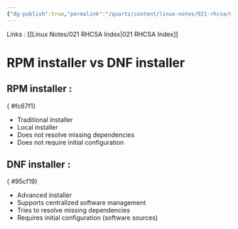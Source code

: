 ```yaml
---
{"dg-publish":true,"permalink":"/quartz/content/linux-notes/021-rhcsa/021-7-software-management/021-7-3-1-rpm-installer-vs-dnf-installer/","noteIcon":"","created":"2023-10-14T22:10:59.656+05:30","updated":"2023-10-13T17:09:22.464+05:30"}
---
```


Links : [[Linux Notes/021 RHCSA Index\|021 RHCSA Index]]

# RPM installer vs DNF installer


## RPM installer :
{ #fc67f1}


  - Traditional installer
  - Local installer
  - Does not resolve missing dependencies
  - Does not require initial configuration

## DNF installer :
{ #95cf19}


  - Advanced installer
  - Supports centralized software management
  - Tries to resolve missing dependencies
  - Requires initial configuration (software sources)

<style> .container {font-family: sans-serif; text-align: center;} .button-wrapper button {z-index: 1;height: 40px; width: 100px; margin: 10px;padding: 5px;} .excalidraw .App-menu_top .buttonList { display: flex;} .excalidraw-wrapper { height: 800px; margin: 50px; position: relative;} :root[dir="ltr"] .excalidraw .layer-ui__wrapper .zen-mode-transition.App-menu_bottom--transition-left {transform: none;} </style><script src="https://cdn.jsdelivr.net/npm/react@17/umd/react.production.min.js"></script><script src="https://cdn.jsdelivr.net/npm/react-dom@17/umd/react-dom.production.min.js"></script><script type="text/javascript" src="https://cdn.jsdelivr.net/npm/@excalidraw/excalidraw@0/dist/excalidraw.production.min.js"></script><div id="021-7-2-1_RPM_installer_vs_DNF_installer_2023-10-06_1606.21.excalidraw.md1"></div><script>(function(){const InitialData={"type":"excalidraw","version":2,"source":"https://github.com/zsviczian/obsidian-excalidraw-plugin/releases/tag/1.9.19","elements":[{"id":"1Q1zLvK5","type":"text","x":-303.2010498046875,"y":-251.0341339111328,"width":207.95982360839844,"height":25,"angle":0,"strokeColor":"#1e1e1e","backgroundColor":"transparent","fillStyle":"hachure","strokeWidth":1,"strokeStyle":"solid","roughness":1,"opacity":100,"groupIds":[],"frameId":null,"roundness":null,"seed":694098127,"version":58,"versionNonce":2134181121,"isDeleted":false,"boundElements":null,"updated":1696588681054,"link":null,"locked":false,"text":"Source of packages :","rawText":"Source of packages :","fontSize":20,"fontFamily":1,"textAlign":"left","verticalAlign":"top","baseline":17,"containerId":null,"originalText":"Source of packages :","lineHeight":1.25},{"id":"NRz4oAxa","type":"text","x":-248.7867431640625,"y":-209.31394958496094,"width":266.5398254394531,"height":50,"angle":0,"strokeColor":"#1e1e1e","backgroundColor":"transparent","fillStyle":"hachure","strokeWidth":1,"strokeStyle":"solid","roughness":1,"opacity":100,"groupIds":[],"frameId":null,"roundness":null,"seed":298771521,"version":66,"versionNonce":1473146433,"isDeleted":false,"boundElements":null,"updated":1696588683769,"link":null,"locked":false,"text":"1)   Internet\n2)  Linux Installation DVD","rawText":"1)   Internet\n2)  Linux Installation DVD","fontSize":20,"fontFamily":1,"textAlign":"left","verticalAlign":"top","baseline":42,"containerId":null,"originalText":"1)   Internet\n2)  Linux Installation DVD","lineHeight":1.25},{"id":"sGUEDSnK","type":"text","x":-2.621826171875,"y":-75.84107971191406,"width":43.29997253417969,"height":25,"angle":0,"strokeColor":"#1e1e1e","backgroundColor":"transparent","fillStyle":"hachure","strokeWidth":1,"strokeStyle":"solid","roughness":1,"opacity":100,"groupIds":[],"frameId":null,"roundness":null,"seed":159195183,"version":28,"versionNonce":1928123727,"isDeleted":false,"boundElements":null,"updated":1696588686034,"link":null,"locked":false,"text":"/mnt","rawText":"/mnt","fontSize":20,"fontFamily":1,"textAlign":"left","verticalAlign":"top","baseline":17,"containerId":null,"originalText":"/mnt","lineHeight":1.25},{"id":"JudZZZCt","type":"text","x":61.6146240234375,"y":-21.604660034179688,"width":86.35993957519531,"height":25,"angle":0,"strokeColor":"#1e1e1e","backgroundColor":"transparent","fillStyle":"hachure","strokeWidth":1,"strokeStyle":"solid","roughness":1,"opacity":100,"groupIds":[],"frameId":null,"roundness":null,"seed":2104574305,"version":52,"versionNonce":290064623,"isDeleted":false,"boundElements":null,"updated":1696588691181,"link":null,"locked":false,"text":"Base OS","rawText":"Base OS","fontSize":20,"fontFamily":1,"textAlign":"left","verticalAlign":"top","baseline":17,"containerId":null,"originalText":"Base OS","lineHeight":1.25},{"id":"s2tA75DP","type":"text","x":115.1571044921875,"y":17.679489135742188,"width":91.49992370605469,"height":25,"angle":0,"strokeColor":"#1e1e1e","backgroundColor":"transparent","fillStyle":"hachure","strokeWidth":1,"strokeStyle":"solid","roughness":1,"opacity":100,"groupIds":[],"frameId":null,"roundness":null,"seed":1710173217,"version":64,"versionNonce":1445408751,"isDeleted":false,"boundElements":null,"updated":1696588696511,"link":null,"locked":false,"text":"Packages","rawText":"Packages","fontSize":20,"fontFamily":1,"textAlign":"left","verticalAlign":"top","baseline":17,"containerId":null,"originalText":"Packages","lineHeight":1.25},{"id":"ghdUUynq","type":"text","x":70.1309814453125,"y":56.93766784667969,"width":100.53990173339844,"height":25,"angle":0,"strokeColor":"#1e1e1e","backgroundColor":"transparent","fillStyle":"hachure","strokeWidth":1,"strokeStyle":"solid","roughness":1,"opacity":100,"groupIds":[],"frameId":null,"roundness":null,"seed":1026892481,"version":67,"versionNonce":1164914113,"isDeleted":false,"boundElements":null,"updated":1696588705372,"link":null,"locked":false,"text":"Appstream","rawText":"Appstream","fontSize":20,"fontFamily":1,"textAlign":"left","verticalAlign":"top","baseline":17,"containerId":null,"originalText":"Appstream","lineHeight":1.25},{"id":"U14zVxro","type":"text","x":122.1417236328125,"y":90.70555114746094,"width":91.49992370605469,"height":25,"angle":0,"strokeColor":"#1e1e1e","backgroundColor":"transparent","fillStyle":"hachure","strokeWidth":1,"strokeStyle":"solid","roughness":1,"opacity":100,"groupIds":[],"frameId":null,"roundness":null,"seed":2040670529,"version":49,"versionNonce":842956271,"isDeleted":false,"boundElements":null,"updated":1696588711669,"link":null,"locked":false,"text":"Packages","rawText":"Packages","fontSize":20,"fontFamily":1,"textAlign":"left","verticalAlign":"top","baseline":17,"containerId":null,"originalText":"Packages","lineHeight":1.25},{"id":"LC5GpYzv","type":"text","x":282.38232421875,"y":28.308639526367188,"width":129.2598876953125,"height":50,"angle":0,"strokeColor":"#1e1e1e","backgroundColor":"transparent","fillStyle":"hachure","strokeWidth":1,"strokeStyle":"solid","roughness":1,"opacity":100,"groupIds":[],"frameId":null,"roundness":null,"seed":1646564321,"version":90,"versionNonce":1268263201,"isDeleted":false,"boundElements":null,"updated":1696588716605,"link":null,"locked":false,"text":"8000 + \nrpm packages","rawText":"8000 + \nrpm packages","fontSize":20,"fontFamily":1,"textAlign":"left","verticalAlign":"top","baseline":42,"containerId":null,"originalText":"8000 + \nrpm packages","lineHeight":1.25},{"id":"lqHb9XO5OIC6cLKYkE7rf","type":"line","x":17.98925491857313,"y":-47.00141906738281,"width":41.72282405671247,"height":124.6662062607268,"angle":0,"strokeColor":"#1e1e1e","backgroundColor":"transparent","fillStyle":"hachure","strokeWidth":1,"strokeStyle":"solid","roughness":1,"opacity":100,"groupIds":[],"frameId":null,"roundness":{"type":2},"seed":1235686625,"version":121,"versionNonce":368961857,"isDeleted":false,"boundElements":null,"updated":1696588735587,"link":null,"locked":false,"points":[[0,0],[-1.0011230043008261,113.39328521258078],[40.721701052411646,124.6662062607268]],"lastCommittedPoint":[46.44677734375,121.8134765625],"startBinding":null,"endBinding":null,"startArrowhead":null,"endArrowhead":null},{"id":"RKtIgTL2-TlX_paw7bWkT","type":"line","x":16.6302490234375,"y":-11.070846557617188,"width":34.1778564453125,"height":3.50543212890625,"angle":0,"strokeColor":"#1e1e1e","backgroundColor":"transparent","fillStyle":"hachure","strokeWidth":1,"strokeStyle":"solid","roughness":1,"opacity":100,"groupIds":[],"frameId":null,"roundness":{"type":2},"seed":541148527,"version":19,"versionNonce":1036886753,"isDeleted":false,"boundElements":null,"updated":1696588744773,"link":null,"locked":false,"points":[[0,0],[34.1778564453125,3.50543212890625]],"lastCommittedPoint":null,"startBinding":null,"endBinding":null,"startArrowhead":null,"endArrowhead":null},{"id":"3M1akkZYMW4LFh-GcBCxh","type":"line","x":81.480712890625,"y":2.9508514404296875,"width":16.65087890625,"height":28.04339599609375,"angle":0,"strokeColor":"#1e1e1e","backgroundColor":"transparent","fillStyle":"hachure","strokeWidth":1,"strokeStyle":"solid","roughness":1,"opacity":100,"groupIds":[],"frameId":null,"roundness":{"type":2},"seed":867592655,"version":34,"versionNonce":2010733217,"isDeleted":false,"boundElements":null,"updated":1696588753485,"link":null,"locked":false,"points":[[0,0],[-0.87646484375,28.04339599609375],[15.7744140625,28.04339599609375]],"lastCommittedPoint":[15.7744140625,28.04339599609375],"startBinding":null,"endBinding":null,"startArrowhead":null,"endArrowhead":null},{"type":"line","version":104,"versionNonce":391075183,"isDeleted":false,"id":"nCYhBZKY4ebAYo6ReB6sa","fillStyle":"hachure","strokeWidth":1,"strokeStyle":"solid","roughness":1,"opacity":100,"angle":0,"x":88.6335255961347,"y":83.4756514664241,"strokeColor":"#1e1e1e","backgroundColor":"transparent","width":15.81998530998984,"height":23.17753135133022,"seed":1562873423,"groupIds":[],"frameId":null,"roundness":{"type":2},"boundElements":[],"updated":1696588777493,"link":null,"locked":false,"startBinding":null,"endBinding":null,"lastCommittedPoint":null,"startArrowhead":null,"endArrowhead":null,"points":[[0,0],[-0.8327284722275524,23.17753135133022],[14.987256837762288,23.17753135133022]]},{"id":"p4a_u3RyLFiaUU7JHVesU","type":"line","x":223.4503173828125,"y":21.354324340820312,"width":34.1778564453125,"height":82.37747192382812,"angle":0,"strokeColor":"#1e1e1e","backgroundColor":"transparent","fillStyle":"hachure","strokeWidth":1,"strokeStyle":"solid","roughness":1,"opacity":100,"groupIds":[],"frameId":null,"roundness":{"type":2},"seed":270595297,"version":111,"versionNonce":1799988079,"isDeleted":false,"boundElements":null,"updated":1696588806549,"link":null,"locked":false,"points":[[0,0],[18.4034423828125,0.876373291015625],[21.032470703125,37.683319091796875],[34.1778564453125,34.177886962890625],[24.5380859375,42.065093994140625],[27.1671142578125,80.62478637695312],[11.3927001953125,82.37747192382812]],"lastCommittedPoint":[11.3927001953125,82.37747192382812],"startBinding":null,"endBinding":null,"startArrowhead":null,"endArrowhead":null}],"appState":{"theme":"dark","viewBackgroundColor":"#ffffff","currentItemStrokeColor":"#1e1e1e","currentItemBackgroundColor":"transparent","currentItemFillStyle":"hachure","currentItemStrokeWidth":1,"currentItemStrokeStyle":"solid","currentItemRoughness":1,"currentItemOpacity":100,"currentItemFontFamily":1,"currentItemFontSize":20,"currentItemTextAlign":"left","currentItemStartArrowhead":null,"currentItemEndArrowhead":"arrow","scrollX":347.78326416015625,"scrollY":402.5692138671875,"zoom":{"value":1},"currentItemRoundness":"round","gridSize":null,"gridColor":{"Bold":"#C9C9C9FF","Regular":"#EDEDEDFF"},"currentStrokeOptions":null,"previousGridSize":null,"frameRendering":{"enabled":true,"clip":true,"name":true,"outline":true}},"files":{}};InitialData.scrollToContent=true;App=()=>{const e=React.useRef(null),t=React.useRef(null),[n,i]=React.useState({width:void 0,height:void 0});return React.useEffect(()=>{i({width:t.current.getBoundingClientRect().width,height:t.current.getBoundingClientRect().height});const e=()=>{i({width:t.current.getBoundingClientRect().width,height:t.current.getBoundingClientRect().height})};return window.addEventListener("resize",e),()=>window.removeEventListener("resize",e)},[t]),React.createElement(React.Fragment,null,React.createElement("div",{className:"excalidraw-wrapper",ref:t},React.createElement(ExcalidrawLib.Excalidraw,{ref:e,width:n.width,height:n.height,initialData:InitialData,viewModeEnabled:!0,zenModeEnabled:!0,gridModeEnabled:!1})))},excalidrawWrapper=document.getElementById("021-7-2-1_RPM_installer_vs_DNF_installer_2023-10-06_1606.21.excalidraw.md1");ReactDOM.render(React.createElement(App),excalidrawWrapper);})();</script>